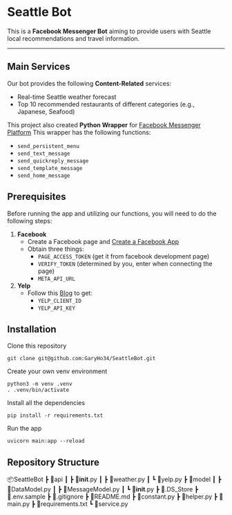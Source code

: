 # Seattle Bot

This is a **Facebook Messenger Bot** aiming to provide users with Seattle local recommendations and travel information.

---

## Main Services

Our bot provides the following **Content-Related** services:

* Real-time Seattle weather forecast
* Top 10 recommended restaurants of different categories (e.g., Japanese, Seafood)

This project also created **Python Wrapper** for [Facebook Messenger Platform](https://developers.facebook.com/docs/messenger-platform)
This wrapper has the following functions:

* `send_persistent_menu`
* `send_text_message`
* `send_quickreply_message`
* `send_template_message`
* `send_home_message`

## Prerequisites

Before running the app and utilizing our functions, you will need to do the following steps:

1. **Facebook**
    * Create a Facebook page and [Create a Facebook App](https://developers.facebook.com/apps/)
    * Obtain three things:
        * `PAGE_ACCESS_TOKEN` (get it from facebook development page)
        * `VERIFY_TOKEN` (determined by you, enter when connecting the page)
        * `META_API_URL`
2. **Yelp**
    * Follow this [Blog](https://elfsight.com/blog/2020/11/how-to-get-and-use-yelp-api/) to get:
        * `YELP_CLIENT_ID`
        * `YELP_API_KEY`

## Installation

Clone this repository

```
git clone git@github.com:GaryHo34/SeattleBot.git
```

Create your own venv environment

```
python3 -m venv .venv
. .venv/bin/activate
```

Install all the dependencies

```
pip install -r requirements.txt
```

Run the app

```
uvicorn main:app --reload
```

## Repository Structure

📦SeattleBot
 ┣ 📂api
 ┃ ┣ 📜__init__.py
 ┃ ┣ 📜weather.py
 ┃ ┗ 📜yelp.py
 ┣ 📂model
 ┃ ┣ 📜DataModel.py
 ┃ ┣ 📜MessageModel.py
 ┃ ┗ 📜__init__.py
 ┣ 📜.DS_Store
 ┣ 📜.env.sample
 ┣ 📜.gitignore
 ┣ 📜README.md
 ┣ 📜constant.py
 ┣ 📜helper.py
 ┣ 📜main.py
 ┣ 📜requirements.txt
 ┗ 📜service.py
